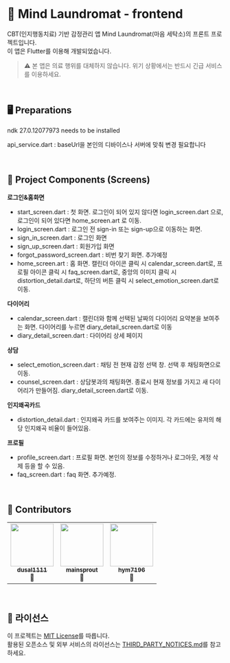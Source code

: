 # 🧠 Mind Laundromat - frontend
CBT(인지행동치료) 기반 감정관리 앱 Mind Laundromat(마음 세탁소)의 프론트 프로젝트입니다.  
이 앱은 Flutter를 이용해 개발되었습니다.

> ⚠️ 본 앱은 의료 행위를 대체하지 않습니다. 위기 상황에서는 반드시 긴급 서비스를 이용하세요.

<br>

## 🖥 Preparations

ndk 27.0.12077973 needs to be installed

api_service.dart : baseUrl을 본인의 디바이스나 서버에 맞춰 변경 필요합니다

<br>

## 📁 Project Components (Screens)

**로그인&홈화면**
- start_screen.dart : 첫 화면. 로그인이 되어 있지 않다면 login_screen.dart 으로, 로그인이 되어 있다면 home_screen.art 로 이동.
- login_screen.dart : 로그인 전 sign-in 또는 sign-up으로 이동하는 화면. 
- sign_in_screen.dart : 로그인 화면
- sign_up_screen.dart : 회원가입 화면
- forgot_password_screen.dart : 비번 찾기 화면. 추가예정
- home_screen.art : 홈 화면. 캘린더 아이콘 클릭 시 calendar_screen.dart로, 프로필 아이콘 클릭 시 faq_screen.dart로, 중앙의 이미지 클릭 시 distortion_detail.dart로, 하단의 버튼 클릭 시 select_emotion_screen.dart로 이동.

**다이어리**
- calendar_screen.dart : 캘린더와 함께 선택된 날짜의 다이어리 요약본을 보여주는 화면. 다이어리를 누르면 diary_detail_screen.dart로 이동
- diary_detail_screen.dart : 다이어리 상세 페이지

**상담**
- select_emotion_screen.dart : 채팅 전 현재 감정 선택 창. 선택 후 채팅화면으로 이동.
- counsel_screen.dart : 상담봇과의 채팅화면. 종료시 현재 정보를 가지고 새 다이어리가 만들어짐. diary_detail_screen.dart로 이동.

**인지왜곡카드**
- distortion_detail.dart : 인지왜곡 카드를 보여주는 이미지. 각 카드에는 유저의 해당 인지왜곡 비율이 들어있음.

**프로필**
- profile_screen.dart : 프로필 화면. 본인의 정보를 수정하거나 로그아웃, 계정 삭제 등을 할 수 있음.
- faq_screen.dart : faq 화면. 추가예정.

<br>

## 👥 Contributors

<table>
  <tr>
    <td align="center"><a href="https://github.com/dusal1111"><img src="https://avatars.githubusercontent.com/u/147612119?v=4" width="100px;" alt=""/><br /><sub><b>dusal1111</b></sub></a><br />🎨</td>
    <td align="center"><a href="https://github.com/mainsprout"><img src="https://avatars.githubusercontent.com/u/143585656?s=400&u=c4fc8317d32cc54a7091f164a2667cbbc14fa482&v=4" width="100px;" alt=""/><br /><sub><b>mainsprout</b></sub></a><br />🌱</td>
    <td align="center"><a href="https://github.com/hym7196"><img src="https://avatars.githubusercontent.com/u/64295988?v=4" width="100px;" alt=""/><br /><sub><b>hym7196</b></sub></a><br />🎨</td>
  </tr>
</table>

<br>

## 📜 라이선스
이 프로젝트는 [MIT License](./LICENSE)를 따릅니다.  
활용된 오픈소스 및 외부 서비스의 라이선스는 [THIRD_PARTY_NOTICES.md](./THIRD_PARTY_NOTICES.md)를 참고하세요.
  
